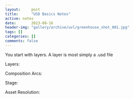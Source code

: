 ```yaml
---
layout:     post
title:      "USD Basics Notes"
active: notes
date:       2023-08-16
header-img: "gallery/archive/uvl/greenhouse_shot_001.jpg"
tags: []
categories: []
comments: false
---
```


You start with layers. A layer is most simply a .usd file

Layers:

Composition Arcs:

Stage:

Asset Resolution: 


